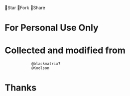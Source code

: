 🚫Star 🚫Fork 🚫Share
  
# For Personal Use Only

    
# Collected and modified from       
                @blackmatrix7
                @Koolson
# Thanks
